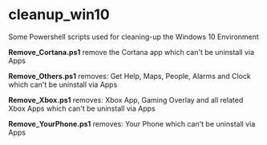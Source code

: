 # cleanup_win10

Some Powershell scripts used for cleaning-up the Windows 10 Environment

**Remove_Cortana.ps1** remove the Cortana app which can't be uninstall via Apps

**Remove_Others.ps1** removes: Get Help, Maps, People, Alarms and Clock which can't be uninstall via Apps

**Remove_Xbox.ps1** removes: Xbox App, Gaming Overlay and all related Xbox Apps which can't be uninstall via Apps

**Remove_YourPhone.ps1** removes: Your Phone which can't be uninstall via Apps